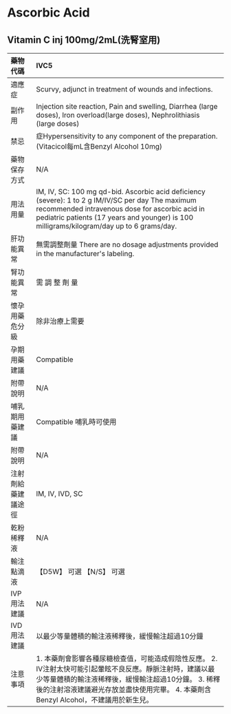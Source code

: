 # Ascorbic Acid

## Vitamin C inj 100mg/2mL\(洗腎室用\)

| 藥物代碼 | IVC5 |
| :--- | :--- |
| 適應症 | Scurvy, adjunct in treatment of wounds and infections. |
| 副作用 | Injection site reaction, Pain and swelling, Diarrhea \(large doses\), Iron overload\(large doses\), Nephrolithiasis \(large doses\) |
| 禁忌 | 症Hypersensitivity to any component of the preparation. \(Vitacicol每mL含Benzyl Alcohol 10mg\) |
| 藥物保存方式 | N/A |
| 用法用量 | IM, IV, SC: 100 mg qd-bid. Ascorbic acid deficiency \(severe\): 1 to 2 g IM/IV/SC per day The maximum recommended intravenous dose for ascorbic acid in pediatric patients \(17 years and younger\) is 100 milligrams/kilogram/day up to 6 grams/day. |
| 肝功能異常 | 無需調整劑量  There are no dosage adjustments provided in the manufacturer's labeling. |
| 腎功能異常 | 需 調 整 劑 量 |
| 懷孕用藥危分級 | 除非治療上需要 |
| 孕期用藥建議 | Compatible |
| 附帶說明 | N/A |
| 哺乳期用藥建議 | Compatible 哺乳時可使用 |
| 附帶說明 | N/A |
| 注射劑給藥建議途徑 | IM, IV, IVD, SC |
| 乾粉稀釋液 | N/A |
| 輸注點滴液 | 【D5W】 可選  【N/S】 可選 |
| IVP 用法建議 | N/A |
| IVD 用法建議 | 以最少等量體積的輸注液稀釋後，緩慢輸注超過10分鐘 |
| 注意事項 | 1. 本藥劑會影響各種尿糖檢查值，可能造成假陰性反應。 2. IV注射太快可能引起暈眩不良反應。靜脈注射時，建議以最少等量體積的輸注液稀釋後，緩慢輸注超過10分鐘。 3. 稀釋後的注射溶液建議避光存放並盡快使用完畢。 4. 本藥劑含Benzyl Alcohol，不建議用於新生兒。 |

